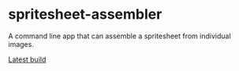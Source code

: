 spritesheet-assembler
=====================

A command line app that can assemble a spritesheet from individual images.

[Latest build](http://thethirdone.github.io/spritesheet-assembler/spritesheet-assembler-1.0.jar)
